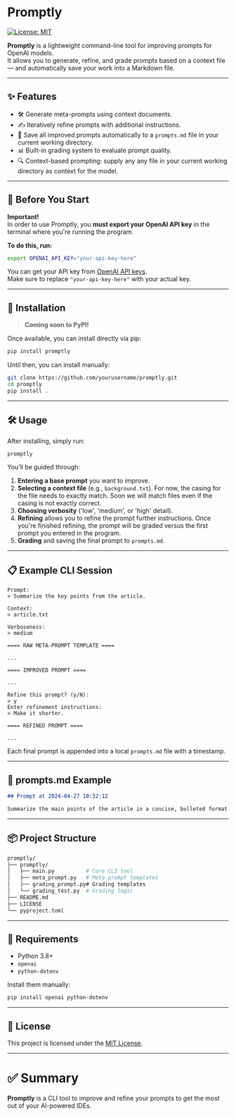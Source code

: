 # Promptly

[![License: MIT](https://img.shields.io/badge/License-MIT-yellow.svg)](LICENSE)

**Promptly** is a lightweight command-line tool for improving prompts for OpenAI models.  
It allows you to generate, refine, and grade prompts based on a context file — and automatically save your work into a Markdown file.

---

## ✨ Features

- 🛠 Generate meta-prompts using context documents.
- ✍️ Iteratively refine prompts with additional instructions.
- 📄 Save all improved prompts automatically to a `prompts.md` file in your current working directory.
- 📊 Built-in grading system to evaluate prompt quality.
- 🔍 Context-based prompting: supply any any file in your current working directory as context for the model.

---

## 🚨 **Before You Start**

**Important!**  
In order to use Promptly, you **must export your OpenAI API key** in the terminal where you're running the program. 

**To do this, run:**

```bash
export OPENAI_API_KEY="your-api-key-here"
```

You can get your API key from [OpenAI API keys](https://platform.openai.com/account/api-keys).  
Make sure to replace `"your-api-key-here"` with your actual key.

---

## 🚀 Installation

> **Coming soon to PyPI!**

Once available, you can install directly via pip:

```bash
pip install promptly
```

Until then, you can install manually:

```bash
git clone https://github.com/yourusername/promptly.git
cd promptly
pip install .
```

---

## 🛠 Usage

After installing, simply run:

```bash
promptly
```

You’ll be guided through:
1. **Entering a base prompt** you want to improve.
2. **Selecting a context file** (e.g., `background.txt`). For now, the casing for the file needs to exactly match. Soon we will match files even if the casing is not exactly correct.
3. **Choosing verbosity** ('low', 'medium', or 'high' detail).
4. **Refining** allows you to refine the prompt further instructions. Once you're finished refining, the prompt will be graded versus the first prompt you entered in the program.
5. **Grading** and saving the final prompt to `prompts.md`.

---

## 📋 Example CLI Session

```plaintext
Prompt:
> Summarize the key points from the article.

Context:
> article.txt

Verboseness:
> medium

==== RAW META-PROMPT TEMPLATE ====

...

==== IMPROVED PROMPT ====

...

Refine this prompt? (y/N):
> y
Enter refinement instructions:
> Make it shorter.

==== REFINED PROMPT ====

...
```

Each final prompt is appended into a local `prompts.md` file with a timestamp.

---

## 📄 prompts.md Example

```markdown
## Prompt at 2024-04-27 10:32:12

Summarize the main points of the article in a concise, bulleted format.
```

---

## 📦 Project Structure

```bash
promptly/
├── promptly/
│   ├── main.py          # Core CLI tool
│   ├── meta_prompt.py   # Meta-prompt templates
│   ├── grading_prompt.py# Grading templates
│   └── grading_test.py  # Grading logic
├── README.md
├── LICENSE
└── pyproject.toml
```

---

## 🧰 Requirements

- Python 3.8+
- `openai`
- `python-dotenv`

Install them manually:

```bash
pip install openai python-dotenv
```

---

## 📜 License

This project is licensed under the [MIT License](LICENSE).

---

# ✅ Summary

**Promptly** is a CLI tool to improve and refine your prompts to get the most out of your AI-powered IDEs.
